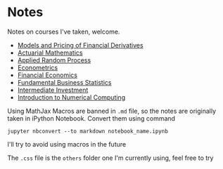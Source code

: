 # Notes
Notes on courses I've taken, welcome.

- [Models and Pricing of Financial Derivatives](https://github.com/XavierOwen/Notes/tree/master/Models%20and%20Pricing%20of%20Financial%20Derivatives)
- [Actuarial Mathematics](https://github.com/XavierOwen/Notes/tree/master/Actuarial%20Mathematics)
- [Applied Random Process](https://github.com/XavierOwen/Notes/tree/master/Applied%20Random%20Process)
- [Econometrics](https://github.com/XavierOwen/Notes/tree/master/Econometrics)
- [Financial Economics](https://github.com/XavierOwen/Notes/tree/master/Financial%20Economics)
- [Fundamental Business Statistics](https://github.com/XavierOwen/Notes/tree/master/Fund_Business%20Statistics)
- [Intermediate Investment](https://github.com/XavierOwen/Notes/tree/master/Intermediate%20Investment)
- [Introduction to Numerical Computing](https://github.com/XavierOwen/Notes/tree/master/Intro%20to%20Numerical%20Computing)

Using MathJax Macros are banned in `.md`  file, so the notes are originally taken in iPython Notebook. Convert them using command

```
jupyter nbconvert --to markdown notebook_name.ipynb
```

I'll try to avoid using macros in the future

The `.css` file is the `others` folder one I'm currently using, feel free to try
